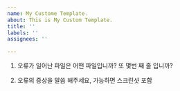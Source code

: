```yaml
---
name: My Custome Template.
about: This is My Custom Template.
title: ''
labels: ''
assignees: ''

---
```


1. 오류가 일어난 파일은 어떤 파일입니까? 또 몇번 째 줄 입니까?


2. 오류의 증상을 말씀 해주세요, 가능하면 스크린샷 포함
